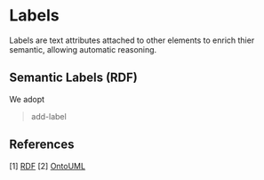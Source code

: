 # Labels

Labels are text attributes attached to other elements to enrich thier semantic, allowing automatic reasoning.

## Semantic Labels (RDF)

We adopt 

>add-label


## References

[1] [RDF]()
[2] [OntoUML]()
